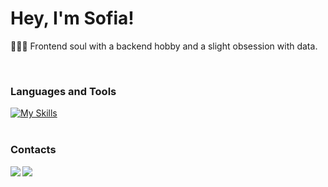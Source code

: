 # Hey, I'm Sofia!

👩🏻‍💻 Frontend soul with a backend hobby and a slight obsession with data.<br/>

<br/>

### Languages and Tools

[![My Skills](https://skillicons.dev/icons?i=js,html,css,sass,react,php,mysql,mongodb,laravel,r,git&theme=light&perline=6)](https://skillicons.dev)
<br/>
<br/>

### Contacts

<a href="mailto:sofia.oliveira57.so@gmail.com">
  <img align="left" src="https://img.shields.io/badge/Gmail-D14836?style=for-the-badge&logo=gmail&logoColor=white">
</a>

<a href="https://www.linkedin.com/in/sofia-oliveira-391a63151/">
  <img align="left" src="https://img.shields.io/badge/LinkedIn-0077B5?style=for-the-badge&logo=linkedin&logoColor=white">
</a>
